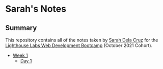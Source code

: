 # Sarah's Notes
## Summary
This repository contains all of the notes taken by [Sarah Dela Cruz](https://github.com/sarahdeecee) for the [Lighthouse Labs Web Development Bootcamp](https://www.lighthouselabs.ca/en/web-development-bootcamp) (October 2021 Cohort).

* [Week 1](/Week_1)
  * [Day 1](/Week_1/Day_1)